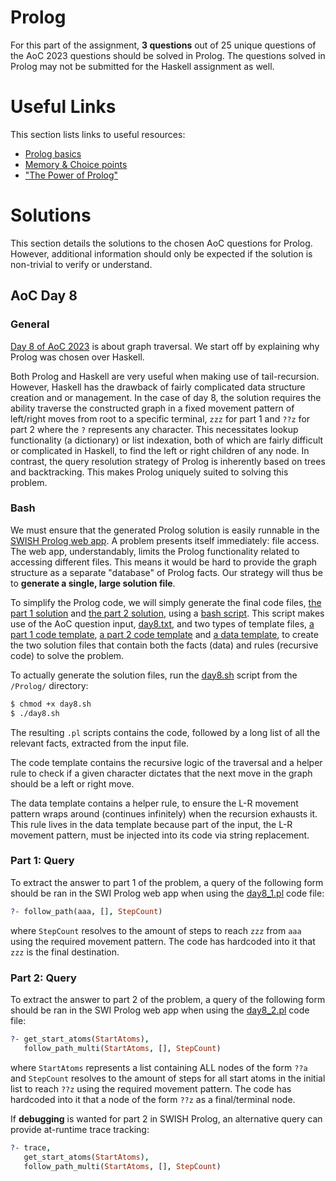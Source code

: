 # Prolog

For this part of the assignment, **3 questions** out of 25 unique questions of the AoC 2023 questions should be solved in Prolog. The questions solved in Prolog may not be submitted for the Haskell assignment as well.

# Useful Links

This section lists links to useful resources:

* [Prolog basics](https://www.youtube.com/playlist?list=PLEvH6T-1oh75UagVp5BqeOVageBljdmaC)
* [Memory & Choice points](https://www.youtube.com/watch?v=xABsTV8kuGE)
* ["The Power of Prolog"](https://www.metalevel.at/prolog/introduction)


# Solutions

This section details the solutions to the chosen AoC questions for Prolog. However, additional information should only be expected if the solution is non-trivial to verify or understand.


## AoC Day 8

### General

[Day 8 of AoC 2023](https://adventofcode.com/2023/day/8) is about graph traversal. We start off by explaining why Prolog was chosen over Haskell.

Both Prolog and Haskell are very useful when making use of tail-recursion. However, Haskell has the drawback of fairly complicated data structure creation and or management. In the case of day 8, the solution requires the ability traverse the constructed graph in a fixed movement pattern of left/right moves from root to a specific terminal, `zzz` for part 1 and `??z` for part 2 where the `?` represents any character. This necessitates lookup functionality (a dictionary) or list indexation, both of which are fairly difficult or complicated in Haskell, to find the left or right children of any node. In contrast, the query resolution strategy of Prolog is inherently based on trees and backtracking. This makes Prolog uniquely suited to solving this problem.

### Bash

We must ensure that the generated Prolog solution is easily runnable in the [SWISH Prolog web app](https://swish.swi-prolog.org/). A problem presents itself immediately: file access. The web app, understandably, limits the Prolog functionality related to accessing different files. This means it would be hard to provide the graph structure as a separate "database" of Prolog facts. Our strategy will thus be to **generate a single, large solution file**.

To simplify the Prolog code, we will simply generate the final code files, [the part 1 solution](/Prolog/day8_1.pl) and [the part 2 solution](/Prolog/day8_2.pl), using a [bash script](/Prolog/day8.sh). This script makes use of the AoC question input, [day8.txt](/Prolog/day8.txt), and two types of template files, [a part 1 code template](/Prolog/day8_1_template.pl), [a part 2 code template](/Prolog/day8_2_template.pl) and [a data template](/Prolog/day8_data_template.pl), to create the two solution files that contain both the facts (data) and rules (recursive code) to solve the problem.

To actually generate the solution files, run the [day8.sh](/Prolog/day8.sh) script from the `/Prolog/` directory:

```sh
$ chmod +x day8.sh
$ ./day8.sh
```

The resulting `.pl` scripts contains the code, followed by a long list of all the relevant facts, extracted from the input file.

The code template contains the recursive logic of the traversal and a helper rule to check if a given character dictates that the next move in the graph should be a left or right move.

The data template contains a helper rule, to ensure the L-R movement pattern wraps around (continues infinitely) when the recursion exhausts it. This rule lives in the data template because part of the input, the L-R movement pattern, must be injected into its code via string replacement.


### Part 1: Query

To extract the answer to part 1 of the problem, a query of the following form should be ran in the SWI Prolog web app when using the [day8_1.pl](/Prolog/day8_1.pl) code file:

```Prolog
?- follow_path(aaa, [], StepCount)
```

where `StepCount` resolves to the amount of steps to reach `zzz` from `aaa` using the required movement pattern. The code has hardcoded into it that `zzz` is the final destination.

### Part 2: Query

To extract the answer to part 2 of the problem, a query of the following form should be ran in the SWI Prolog web app when using the [day8_2.pl](/Prolog/day8_2.pl) code file:

```Prolog
?- get_start_atoms(StartAtoms),
   follow_path_multi(StartAtoms, [], StepCount)
```

where `StartAtoms` represents a list containing ALL nodes of the form `??a` and `StepCount` resolves to the amount of steps for all start atoms in the initial list to reach `??z` using the required movement pattern. The code has hardcoded into it that a node of the form `??z` as a final/terminal node.

If **debugging** is wanted for part 2 in SWISH Prolog, an alternative query can provide at-runtime trace tracking:

```Prolog
?- trace,
   get_start_atoms(StartAtoms),
   follow_path_multi(StartAtoms, [], StepCount)
```
